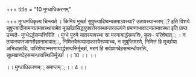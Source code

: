 +++
title = "10 मुग्धाधिकरणम्"

+++
मुग्धमधिकृत्य चिन्त्यते । किमियं मूर्च्छा सुषुप्त्यादिष्वन्यतमाऽवस्था? उतावस्थान्तरम््? इति विशये सुषुप्त्यादीनामन्यतमावस्थायामेव मूर्च्छाप्रासिद्धयुपपत्तेरवस्थान्तरकल्पने प्रमाणाभावादन्यतमावस्था इति प्राप्त उच्यते- मुग्धेऽर्द्धसम्पत्तिरिति । मुग्धे पुरुषे यातस्यावस्था सा मरणायार्द्धसम्पत्तिः, कुतः- परिशेषात्् । न तावत्स्वप्नजागरौज्ञानाभावात््, निमित्तवैरूप्यादाकारवैरूप्याच्च, न सुषुप्तिमरणे, निमित्तं हि मूर्च्छाया अभिधातादिः, पारिशेष्यान्मरणायार्द्धसम्पत्तिर्मूर्च्छा, मरणं हि सर्वप्राणदेहसम्बन्धोपरतिः, सूक्ष्मप्राणदेहसम्बन्धावस्थितिर्मूर्च्छा ।। 10 ।। ।।

।। मुग्धाधिकरणम्् समाप्तम्् ।। 4 ।।